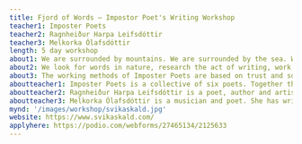 ```yaml
---
title: Fjord of Words — Impostor Poet's Writing Workshop
teacher1: Imposter Poets
teacher2: Ragnheiður Harpa Leifsdóttir
teacher3: Melkorka Ólafsdóttir
length: 5 day workshop
about1: We are surrounded by mountains. We are surrounded by the sea. We are surrounded by words. But can we use words to say what we need and desire? Do words cover all the wonders, all the mess? Can they surprise, get behind us, make us pause? Imposter Poets have always gone their own way in approaching words, using words. Their methods have aroused curiosity and surprise, and in the workshop, participants get to know them first-hand. Words are allowed to arise, reflected by the environment, archetypes and other poets. They will be stolen and returned and stolen again. They will be directed in all directions, they will be told or not told. Written, printed or dissolved in the wind.
about2: We look for words in nature, research the act of writing, work with addresses, rituals, poems, prose, conversations and flow. Participants will learn about various aspects of creative writing and learn to use the various tools from the author's toolbox. You will work with triggers and flowing writing, the artist's daily life and challenges - to get inspiration and learn technology, reading and sharing. Participants in the workshop will learn about self-publishing, create books and look at the performance involved in reading.
about3: The working methods of Imposter Poets are based on trust and solidarity. In the collective we work with a stopwatch, write and share what we call mash. With conversation and togetherness, something new and mysterious is always born.
aboutteacher1: Imposter Poets is a collective of six poets. Together they have published three books of poetry and most recently the novel Olía (2021), which was nominated for the Icelandic Literature Prize. They have held numerous writing workshops and organise monthly poetry evenings in Gröndalshús.
aboutteacher2: Ragnheiður Harpa Leifsdóttir is a poet, author and artist. Her multidisciplinary practice spans the fields of performance, visual arts and writing. Her acclaimed poetry book Sítrónur og náttmyrkur (Lemons and Nightfall) was published in 2019 and she is co-author of three poetry collections and a novel by Imposter Poets. Ragnheiður Harpa has been shortlisted for the Icelandic Performing Arts Award. Her work has been published in Turkey and staged in Reykjavík and in various festivals throughout Europe. She is intrigued by what happens when people come together, impermanence and perception. Ragnheiður holds degrees in Creative Writing and Performance Making.
aboutteacher3: Melkorka Ólafsdóttir is a musician and poet. She has written poems since childhood and published poetry booklets Unglingsljóð (2000) and Ástarljóð (2004), as well as the poetry book Hérna eru fjöllin blá (Here the mountains are blue) in 2019. Poems by her have appeared in Starafugl and in the books of Imposter Poets, but Melkorka has also written, translated and edited for various occasions, f. ex. for Stundin, Storytel and for the Víðsjá radio show. Melkorka graduated with a master's degree in writing from the University of Iceland in the spring of 2018. For the past 15 years, she has worked as a musician and project manager at Harpa Concert and Conference Hall, but has recently taken on the job of programmer at RÚV.
mynd: '/images/workshop/svikaskald.jpg'
website: https://www.svikaskald.com/
applyhere: https://podio.com/webforms/27465134/2125633
---
```

